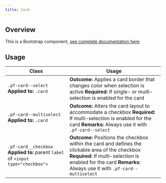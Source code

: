 ```yaml
---
title: Card
---
```

## Overview

This is a Bootstrap component, [see complete documentation here](http://v4-alpha.getbootstrap.com/components/card/)

## Usage

| Class | Usage |
| -- | -- |
| `.pf-card--select` **Applied to:** `.card` |  **Outcome:** Applies a card border that changes color when selection is active  **Required:** If single- or multi-selection is enabled for the card  |
| `.pf-card--multiselect` **Applied to:** `.card` |  **Outcome:** Alters the card layout to accommodate a checkbox  **Required:** If multi-selection is enabled for the card **Remarks:** Always use it with `.pf-card--select` |
| `.pf-card__checkbox` **Applied to:** parent `label` of `<input type="checkbox">` |  **Outcome:** Positions the checkbox within the card and defines the clickable area of the checkbox  **Required:** If multi-selection is enabled for the card **Remarks:** Always use it with `.pf-card--multiselect`  |
